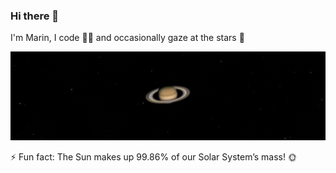 ### Hi there 👋
<p>I'm Marin, I code 👨‍💻 and occasionally gaze at the stars 🔭</p>
<img alt="Saturn" src="saturn.jpg" />
<p>⚡ Fun fact: The Sun makes up 99.86% of our Solar System’s mass! 🌞</p>

